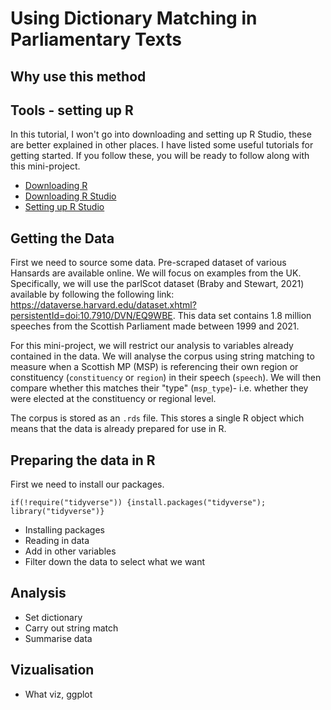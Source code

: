 # Using Dictionary Matching in Parliamentary Texts

## Why use this method

## Tools - setting up R

In this tutorial, I won't go into downloading and setting up R Studio, these are better explained in other places. I have listed some useful tutorials for getting started. If you follow these, you will be ready to follow along with this mini-project.

* [Downloading R](https://cran.r-project.org/bin/windows/base/)
* [Downloading R Studio](https://www.rstudio.com/products/rstudio/download/)
* [Setting up R Studio](https://rstudio-education.github.io/hopr/starting.html)

## Getting the Data
First we need to source some data. Pre-scraped dataset of various Hansards are available online. We will focus on examples from the UK. Specifically, we will use the parlScot dataset (Braby and Stewart, 2021) available by following the following link: https://dataverse.harvard.edu/dataset.xhtml?persistentId=doi:10.7910/DVN/EQ9WBE. This data set contains 1.8 million speeches from the Scottish Parliament made between 1999 and 2021.

For this mini-project, we will restrict our analysis to variables already contained in the data. We will analyse the corpus using string matching to measure when a Scottish MP (MSP) is referencing their own region or constituency (`constituency` or `region`) in their speech (`speech`). We will then compare whether this matches their "type" (`msp_type`)- i.e. whether they were elected at the constituency or regional level.

The corpus is stored as an `.rds` file. This stores a single R object which means that the data is already prepared for use in R.

## Preparing the data in R
First we need to install our packages.
```
if(!require("tidyverse")) {install.packages("tidyverse"); library("tidyverse")}

```

* Installing packages
* Reading in data
* Add in other variables
* Filter down the data to select what we want

## Analysis
* Set dictionary
* Carry out string match
* Summarise data  

## Vizualisation
* What viz, ggplot
